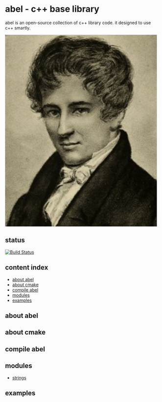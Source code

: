 # abel - c++ base library

abel is an open-source collection of c++ library code. it designed to use c++ smartly.

![abel](/source/abel.png)

## status

[![Build Status](https://www.travis-ci.org/gottingen/abel.svg?branch=master)](https://travis-ci.org/gottingen/abel)

## content index

* [about abel](#about)
* [about cmake](#cmake)
* [compile abel](#compile)
* [modules](#modules)
* [examples](#examples)

<a name="about"> </a>

## about abel


<a name="cmake"> </a>

## about cmake


<a name="compile"> </a>

## compile abel

<a name="modules"> </a>

## modules

<a name="examples"> </a>

* [strings](/docs/en/strings.md)

## examples
